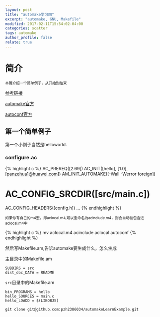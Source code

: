 ```yaml
---
layout: post
title: "automake学习四"
excerpt: "automake, GNU, Makefile"
modified: 2017-02-11T15:54:02-04:00
categories: scatter
tags: automake
author_profile: false
relate: true
---
```



# 简介 #

<small>本篇介绍一个简单例子，从开始到结束</small>

[参考链接](http://freesoftwaremagazine.com/articles/"automatically_writing_makefiles_with_autotools")

[automake官方][id1]


[autoconf官方][id2]


## 第一个简单例子 ##

第一个小例子当然是helloworld. 

### configure.ac ###

{% highlight c %}
AC_PREREQ([2.69])
AC_INIT([hello], [1.0], [panzehua1@huawei.com])
AM_INIT_AUTOMAKE([-Wall -Werror foreign])
# AC_CONFIG_SRCDIR([src/main.c])
AC_CONFIG_HEADERS([config.h])
...
{% endhighlight %}

<small>如果你有自己的m4宏，即aclocal.m4,可以重命名为acinclude.m4，则会自动被包含进aclocal.m4中</small>


{% highlight c %}
mv aclocal.m4 acinclude
aclocal
autoconf
{% endhighlight %}

然后写Makefile.am,告诉automake要生成什么，怎么生成

主目录中的Makefile.am

```mermaid
SUBDIRS = src
dist_doc_DATA = README
```

`src`目录中的Makefile.am


```mermaid
bin_PROGRAMS = hello
hello_SOURCES = main.c
hello_LDADD = $(LIBOBJS)
```
```mermaid
git clone git@github.com:pzh2386034/automakeLearnExample.git
```
[id1]: https://www.gnu.org/software/automake/
[id2]: https://www.gnu.org/software/autoconf/autoconf.html
